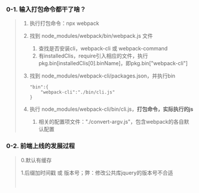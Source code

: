 ### 0-1. 输入打包命令都干了啥？

> 1. 执行打包命令：npx webpack
>
> 2. 找到 node_modules/webpack/bin/webpack.js 文件
>
>    1. 查找是否安装cli，webpack-cli 或 webpack-command
>    2. 有installedClis，require引入相应的文件，执行pkg.bin[installedClis[0].binName]，即pkg.bin["webpack-cli"]
>
> 3. 找到 node_modules/webpack-cli/packages.json，并执行bin
>
>    ```
>    "bin":{
>        "webpack-cli":"./bin/cli.js"
>    }
>    ```
>
> 4. 执行 node_modules/webpack-cli/bin/cli.js，**打包命令，实际执行的js**
>
>    1. 相关的配置项文件："./convert-argv.js"，包含webpack的各自默认配置

### 0-2. 前端上线的发展过程

> 0.默认有缓存
>
> 1.后缀加时间戳 或 版本号；弊：修改公共库jquery的版本号不合适
>
> ​	<script type="text/javascript" src="jquery.js?v=版本号">
>
> ​	<script type="text/javascript" src="pack.js?v=版本号">
>
> ​	<script type="text/javascript" src="pack.js?t=时间戳">
>
> 2.后缀加hash，hash = createHash(文件内容)，放入cdn；
>
> ​	弊：cdn强缓存，hash变了文件不会更新
>
> ​	弊：新html上去了，新js还未上去，对于大流量网站，会导致1秒钟的报错
>
> ​	<script type="text/javascript" src="pack.js?t=hash">
> 3.文件名加hash，build后会生成新的js，旧的js还在（可以定期清理）。**最佳实践**
>
> ​	<script type="text/javascript" src="pack.hash.js">

### 1. 初始化

`npm init`

`npm install webpack webpack-cli -D`

### 2. 打包命令

```
// 1.通过node_modules里命令直接打包
npx webpack

// 2.scripts打包   npm run build
// package.json
{
	"scripts":{
        "build":"webpack"
	}
 }
```

### 3. webpack配置

配置文件：webpack.config.js

#### 3.1 输入

```
module.exports = {
    entry:"./src/index.js"
}
```

#### 3.2 输出

```
const path = require('path')

module.exports = {
    output:{
    	// 文件名增加hash  pack.[hash:6].js
        filename: 'pack.[hash:6].js',
        path: path.resolve(__dirname, './kkb')
    }
}
```

#### 3.3 plugins

配置各种插件

#### 3.4 module

配置各种loader



### 4. 开发环境

#### 4.1 webpack-dev-server

 `webpack-dev-server` 提供了一个简单的 web server，并且具有 live reloading(实时重新加载) 功能。

`npm install webpack-dev-server -D`

```
// package.json
{
	"scripts":{
        "dev":"webpack-dev-server --open"
	}
 }
 
 // webpack.config.js
 module.exports = {
     mode: 'development'
 }
```

#### 4.2 [devServer.proxy](https://webpack.docschina.org/configuration/dev-server/#devserver-proxy)跨域

如果你有单独的后端开发服务器 API，并且希望在同域名下发送 API 请求 ，那么代理某些 URL 会很有用。

在 `localhost:3000` 上有后端服务的话，你可以这样启用代理：

**webpack.config.js**

```javascript
module.exports = {
  //...
  devServer: {
    proxy: {
      '/api': {
        target: 'http://localhost:3000',
        pathRewrite: {'^/api' : ''}, // 如果你不想始终传递 /api ，则需要重写路径
        secure: false, // 默认情况下，不接受运行在 HTTPS 上，且使用了无效证书的后端服务器。如果你想要接受，修改配置false
      }
    }
  }
};
```

请求到 `/api/users` 现在会被代理到请求 `http://localhost:3000/api/users`。

#### 4.2 自动加载html

`npm install html-webpack-plugin-D`

```
// webpack.config.js
const HtmlWebpackPlugin = require('html-webpack-plugin');
const CleanWebpackPlugin = require('clean-webpack-plugin');

module.exports = {
    plugins:[
        new CleanWebpackPlugin(['dist']),
        new HtmlWebpackPlugin({
        	title: '开发环境',
        	template:'./public/index.html',
        	// 产出
        	filename:'index.html'
        })
    ]
}

```

#### 4.3 使用 source map

为了更容易地追踪 error 和 warning，JavaScript 提供了 [source map](http://blog.teamtreehouse.com/introduction-source-maps) 功能，可以将编译后的代码映射回原始源代码。

source map 有许多 [可用选项](https://webpack.docschina.org/configuration/devtool)，请务必仔细阅读它们，以便可以根据需要进行配置。

**webpack.config.js**

```diff
  module.exports = {
    mode: 'development',
+   devtool: 'source-map',
  };
```

### 5. 资源管理之：CSS

#### 5.1 加载CSS

> webpack 最出色的功能之一就是，除了引入 JavaScript，还可以通过 loader *引入任何其他类型的文件*。

为了在 JavaScript 模块中 `import` 一个 CSS 文件，你需要安装 [style-loader](https://webpack.docschina.org/loaders/style-loader) 和 [css-loader](https://webpack.docschina.org/loaders/css-loader)，并在 [`module` 配置](https://webpack.docschina.org/configuration/module) 中添加这些 loader：

```bash
npm install --save-dev style-loader css-loader
```

**webpack.config.js**

```diff
  const path = require('path');

  module.exports = {
    entry: './src/index.js',
    output: {
      filename: 'bundle.js',
      path: path.resolve(__dirname, 'dist')
    },
+   module: {
+     rules: [
+       {
+         test: /\.css$/,
+         use: [
+           'style-loader',
+           'css-loader'
+         ]
+       }
+     ]
+   }
  };
```

这使你可以在依赖于此样式的 js 文件中 `import './style.css'`。现在，在此模块执行过程中，含有 CSS 字符串的 `<style>` 标签，将被插入到 html 文件的 `<head>` 中。

#### 5.2 提取CSS

对于生产环境构建，建议从 bundle 中提取 CSS，以便之后可以并行加载 CSS/JS 资源。

- 可以通过使用 [mini-css-extract-plugin](https://webpack.docschina.org/plugins/mini-css-extract-plugin/) 来实现，在生产环境模式运行中提取 CSS。

  ```bash
  npm install --save-dev mini-css-extract-plugin
  ```

  **webpack.config.js**

  ```js
  const MiniCssExtractPlugin = require("mini-css-extract-plugin");
  
  module.exports = {
    plugins: [
      new MiniCssExtractPlugin({
        // Options similar to the same options in webpackOptions.output
        // both options are optional
        filename: "[name].css",
        chunkFilename: "[id].css"
      })
    ],
    module: {
      rules: [
        {
          test: /\.css$/,
          use: [
            {
              loader: MiniCssExtractPlugin.loader,
              options: {
                // you can specify a publicPath here
                // by default it use publicPath in webpackOptions.output
                publicPath: '../'
              }
            },
            "css-loader"
          ]
        }
      ]
    }
  }
  ```

#### 5.3 支持CSS预编译

预编译有stylus-loader，sass-loader，less-loader等。

`npm install stylus-loader stylus --save-dev`

```js
// webpack.config.js
module.exports = {
    ...
    module: {
        rules: [{
            test: /\.styl$/,
            use: [
                "style-loader", // 将 JS 字符串生成为 style 节点
                "css-loader", // 将 CSS 转化成 CommonJS 模块
                "stylus-loader" // 将 stylus 编译成 CSS
            ]
        }]
    }
};
```

#### 5.4 兼容CSS3新特性

- **[postcss-loader](https://webpack.docschina.org/loaders/postcss-loader/)**

  `npm i -D postcss-loader autoprefixer ` 

  ```js
  // 1.postcss.config.js
  module.exports = {
    plugins: [require("autoprefixer")]
  }
  
  // 2.webpack.config.js
  module.exports = {
    module: {
      rules: [
        {
          test: /\.css$/,
          use: [ 'style-loader', 'postcss-loader' ]
        }
      ]
    }
  }
  ```

### 6. 资源管理之：[images图像](https://webpack.docschina.org/guides/asset-management/#%E5%8A%A0%E8%BD%BD-images-%E5%9B%BE%E5%83%8F)

假想，现在我们正在下载 CSS，但是像 background 和 icon 这样的图像，要如何处理呢？使用 [file-loader](https://webpack.docschina.org/loaders/file-loader)，我们可以轻松地将这些内容混合到 CSS 中：

```bash
npm install --save-dev file-loader
```

**webpack.config.js**

```diff
  const path = require('path');

  module.exports = {
    entry: './src/index.js',
    output: {
      filename: 'bundle.js',
      path: path.resolve(__dirname, 'dist')
    },
    module: {
      rules: [
        {
          test: /\.css$/,
          use: [
            'style-loader',
            'css-loader'
          ]
        },
+       {
+         test: /\.(png|svg|jpg|gif)$/,
+         use: [
+           'file-loader'
+         ]
+       }
      ]
    }
  };
```

#### 6.1 js中的images

```
import MyImage from './my-image.png'
let image = new Image()
image.src = MyImage

document.body.appendChild(image)
```

现在，在 `import MyImage from './my-image.png'` 时，此图像将被处理并添加到 `output` 目录，_并且_ `MyImage` 变量将包含该图像在处理后的最终 url。

#### 6.2 CSS中的images

在使用 [css-loader](https://webpack.docschina.org/loaders/css-loader) 时，如前所示，会使用类似过程处理你的 CSS 中的 `url('./my-image.png')`。loader 会识别这是一个本地文件，并将 `'./my-image.png'` 路径，替换为 `output` 目录中图像的最终路径。

#### 6.3 html中的images

而 [html-loader](https://webpack.docschina.org/loaders/html-loader) 以相同的方式处理 `<img src="./my-image.png" />`。

默认情况下，每个本地的 `<img src="image.png">` 都需要通过 require （`require('./image.png')`）来进行加载。你可能需要在配置中为图片指定 loader（推荐 `file-loader` 或 `url-loader` ）

### 7. loader

webpack 可以使用 [loader](https://webpack.docschina.org/concepts/loaders) 来预处理文件。这允许你打包除 JavaScript 之外的任何静态资源。你可以使用 Node.js 来很简单地编写自己的 loader。

#### 7.1 支持ES6（babel-loader）

此 package 允许你使用 [Babel](https://github.com/babel/babel) 和 [webpack](https://github.com/webpack/webpack) 转译 `JavaScript` 文件。

> webpack 4.x | babel-loader 8.x | babel 7.x

```bash
npm install -D babel-loader @babel/core @babel/preset-env webpack
```

在 webpack 配置对象中，需要将 babel-loader 添加到 module 列表中，就像下面这样：

```javascript
module: {
  rules: [
    {
      test: /\.m?js$/,
      exclude: /(node_modules|bower_components)/,
      use: {
        loader: 'babel-loader',
        options: {
          presets: ['@babel/preset-env']
        }
      }
    }
  ]
}
```

#### 7.2 支持Vue

[vue-loader](https://vue-loader.vuejs.org/zh/)：Vue Loader 是一个 [webpack](https://webpack.js.org/) 的 loader，它允许你以一种名为[单文件组件 (SFCs)](https://vue-loader.vuejs.org/zh/spec.html)的格式撰写 Vue 组件

`npm install -D vue vue-loader vue-template-compiler`

- 使用 vue-loader 解析.vue文件
- 使用 vue-template-compiler 解析模板

Vue Loader 的配置和其它的 loader 不太一样。除了通过一条规则将 `vue-loader` 应用到所有扩展名为 `.vue` 的文件上之外，请确保在你的 webpack 配置中添加 Vue Loader 的插件：

```js
// webpack.config.js
const VueLoaderPlugin = require('vue-loader/lib/plugin')

module.exports = {
  module: {
    rules: [
      // ... 其它规则
      {
        test: /\.vue$/,
        loader: 'vue-loader'
      }
    ]
  },
  plugins: [
    // 请确保引入这个插件！
    new VueLoaderPlugin()
  ]
}
```

**这个插件是必须的！** 它的职责是将你定义过的其它规则复制并应用到 `.vue` 文件里相应语言的块。例如，如果你有一条匹配 `/\.js$/` 的规则，那么它会应用到 `.vue` 文件里的 `<script>` 块。

#### 7.3 支持React

`npm install react react-dom  @babel/preset-react -D`

- 使用 @babel/preset-react 支持 jsx 转换

```diff
module: {
  rules: [
    {
      test: /\.m?js$/,
      exclude: /(node_modules|bower_components)/,
      use: {
        loader: 'babel-loader',
        options: {
+         presets: ['@babel/preset-env','@babel/preset-react']
        }
      }
    }
  ]
}
```





































